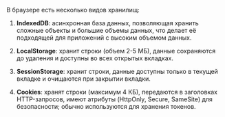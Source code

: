 В браузере есть несколько видов хранилищ:

1. **IndexedDB**: асинхронная база данных, позволяющая хранить сложные объекты и большие объемы данных, что делает её подходящей для приложений с высоким объемом данных.
    
2. **LocalStorage**: хранит строки (объем 2-5 МБ), данные сохраняются до удаления и доступны во всех открытых вкладках.
    
3. **SessionStorage**: хранит строки, данные доступны только в текущей вкладке и очищаются при закрытии вкладки.
    
4. **Cookies**: хранят строки (максимум 4 КБ), передаются в заголовках HTTP-запросов, имеют атрибуты (HttpOnly, Secure, SameSite) для безопасности; обычно используются для хранения токенов.

